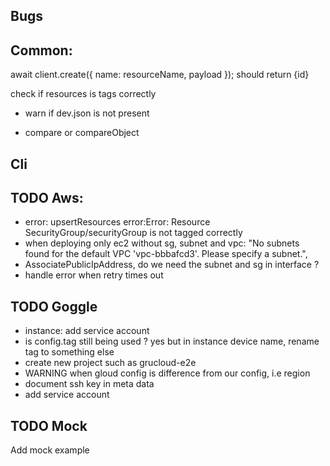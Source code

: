 ## Bugs

## Common:

await client.create({ name: resourceName, payload }); should return {id}

check if resources is tags correctly

- warn if dev.json is not present

* compare or compareObject

## Cli

## TODO Aws:

- error: upsertResources error:Error: Resource SecurityGroup/securityGroup is not tagged correctly
- when deploying only ec2 without sg, subnet and vpc:
  "No subnets found for the default VPC 'vpc-bbbafcd3'. Please specify a subnet.",
- AssociatePublicIpAddress, do we need the subnet and sg in interface ?
- handle error when retry times out

## TODO Goggle

- instance: add service account
- is config.tag still being used ? yes but in instance device name, rename tag to something else
- create new project such as grucloud-e2e
- WARNING when gloud config is difference from our config, i.e region
- document ssh key in meta data
- add service account

## TODO Mock

Add mock example
